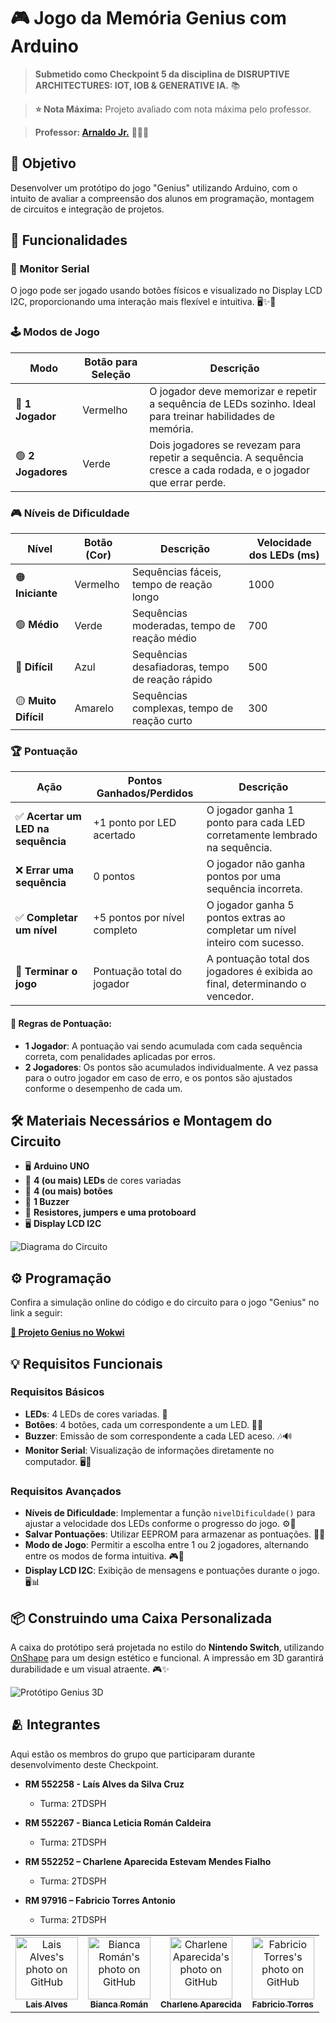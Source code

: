 # 🎮 Jogo da Memória Genius com Arduino

> **Submetido como Checkpoint 5 da disciplina de DISRUPTIVE ARCHITECTURES: IOT, IOB & GENERATIVE IA.** 📚

> **⭐ Nota Máxima:** Projeto avaliado com nota máxima pelo professor.  
 
> **Professor: [Arnaldo Jr.](https://github.com/arnaldojr)** 👨🏻‍🏫

## 🎯 Objetivo
Desenvolver um protótipo do jogo "Genius" utilizando Arduino, com o intuito de avaliar a compreensão dos alunos em programação, montagem de circuitos e integração de projetos.

## 🚀 Funcionalidades

### 📡 Monitor Serial
O jogo pode ser jogado usando botões físicos e visualizado no Display LCD I2C, proporcionando uma interação mais flexível e intuitiva. 🖥️✨🔄

### 🕹️ Modos de Jogo

| **Modo**         | **Botão para Seleção** | **Descrição**                                                                    |
|------------------|------------------------|----------------------------------------------------------------------------------|
| 🔴 **1 Jogador** | Vermelho               | O jogador deve memorizar e repetir a sequência de LEDs sozinho. Ideal para treinar habilidades de memória. |
| 🟢 **2 Jogadores**| Verde                  | Dois jogadores se revezam para repetir a sequência. A sequência cresce a cada rodada, e o jogador que errar perde. |


### 🎮 Níveis de Dificuldade

| **Nível**         | **Botão (Cor)**    | **Descrição**                                  | **Velocidade dos LEDs (ms)** |
|-------------------|--------------------|-----------------------------------------------|-----------------------------|
| 🟠 **Iniciante**   | Vermelho           | Sequências fáceis, tempo de reação longo      | 1000                        |
| 🟢 **Médio**       | Verde              | Sequências moderadas, tempo de reação médio   | 700                         |
| 🔵 **Difícil**     | Azul               | Sequências desafiadoras, tempo de reação rápido| 500                         |
| 🟡 **Muito Difícil**| Amarelo            | Sequências complexas, tempo de reação curto   | 300                         |

### 🏆 Pontuação

| **Ação**                               | **Pontos Ganhados/Perdidos**                | **Descrição**                                                                          |
|---------------------------------------|---------------------------------------------|---------------------------------------------------------------------------------------|
| ✅ **Acertar um LED na sequência**     | +1 ponto por LED acertado                   | O jogador ganha 1 ponto para cada LED corretamente lembrado na sequência.              |
| ❌ **Errar uma sequência**             | 0 pontos                                    | O jogador não ganha pontos por uma sequência incorreta.                                |
| ✅ **Completar um nível**              | +5 pontos por nível completo                | O jogador ganha 5 pontos extras ao completar um nível inteiro com sucesso.             |
| 🏁 **Terminar o jogo**                 | Pontuação total do jogador                  | A pontuação total dos jogadores é exibida ao final, determinando o vencedor.           |

#### 📜 Regras de Pontuação:
- **1 Jogador**: A pontuação vai sendo acumulada com cada sequência correta, com penalidades aplicadas por erros.
- **2 Jogadores**: Os pontos são acumulados individualmente. A vez passa para o outro jogador em caso de erro, e os pontos são ajustados conforme o desempenho de cada um.

## 🛠️ Materiais Necessários e Montagem do Circuito
- 🖥️ **Arduino UNO**
- 🌈 **4 (ou mais) LEDs** de cores variadas
- 🔘 **4 (ou mais) botões**
- 🎵 **1 Buzzer**
- 🧰 **Resistores, jumpers e uma protoboard**
- 🖥️ **Display LCD I2C**
  
![Diagrama do Circuito](https://github.com/user-attachments/assets/e6d9cc21-0a01-4018-a283-f8501478b470) 

## ⚙️ Programação
Confira a simulação online do código e do circuito para o jogo "Genius" no link a seguir:

[**🚀 Projeto Genius no Wokwi**](https://wokwi.com/projects/411729434682390529)

## 💡 Requisitos Funcionais
### Requisitos Básicos
- **LEDs**: 4 LEDs de cores variadas. 🌈
- **Botões**: 4 botões, cada um correspondente a um LED. 🔘🔲
- **Buzzer**: Emissão de som correspondente a cada LED aceso. 🎶🔊
- **Monitor Serial**: Visualização de informações diretamente no computador. 🖥️🔄 

### Requisitos Avançados
- **Níveis de Dificuldade**: Implementar a função `nivelDificuldade()` para ajustar a velocidade dos LEDs conforme o progresso do jogo. ⚙️🚀
- **Salvar Pontuações**: Utilizar EEPROM para armazenar as pontuações. 💾🏅
- **Modo de Jogo**: Permitir a escolha entre 1 ou 2 jogadores, alternando entre os modos de forma intuitiva. 🎮👥
- **Display LCD I2C**: Exibição de mensagens e pontuações durante o jogo. 🖥️📊

## 📦 Construindo uma Caixa Personalizada
A caixa do protótipo será projetada no estilo do **Nintendo Switch**, utilizando [OnShape](https://www.onshape.com/) para um design estético e funcional. A impressão em 3D garantirá durabilidade e um visual atraente. 🎮✨

![Protótipo Genius 3D](https://github.com/user-attachments/assets/93cfae8e-c575-4c39-8c74-df374e7195b7)


## 🫂 Integrantes

Aqui estão os membros do grupo que participaram durante desenvolvimento deste Checkpoint.

* **RM 552258 - Laís Alves da Silva Cruz**
  - Turma: 2TDSPH

* **RM 552267 - Bianca Leticia Román Caldeira**
  - Turma: 2TDSPH
    
* **RM 552252 – Charlene Aparecida Estevam Mendes Fialho**
  - Turma: 2TDSPH

* **RM 97916 – Fabricio Torres Antonio**
  - Turma: 2TDSPH

<table>
  <tr>
    <td align="center">
      <a href="https://github.com/laiscrz">
        <img src="https://avatars.githubusercontent.com/u/133046134?v=4" width="100px;" alt="Lais Alves's photo on GitHub"/><br>
        <sub>
          <b>Lais Alves</b>
        </sub>
      </a>
    </td>
    <td align="center">
      <a href="https://github.com/biancaroman">
        <img src="https://avatars.githubusercontent.com/u/128830935?v=4" width="100px;" border-radius='50%' alt="Bianca Román's photo on GitHub"/><br>
        <sub>
          <b>Bianca Román</b>
        </sub>
      </a>
    </td>
    <td align="center">
      <a href="https://github.com/charlenefialho">
        <img src="https://avatars.githubusercontent.com/u/94643076?v=4" width="100px;" border-radius='50%' alt="Charlene Aparecida's photo on GitHub"/><br>
        <sub>
          <b>Charlene Aparecida</b>
        </sub>
      </a>
    </td>
    <td align="center">
      <a href="https://github.com/Fabs0602">
        <img src="https://avatars.githubusercontent.com/u/111320639?v=4" width="100px;" border-radius='50%' alt="Fabricio Torres's photo on GitHub"/><br>
        <sub>
          <b>Fabricio Torres</b>
        </sub>
      </a>
    </td>
  </tr>
</table>
